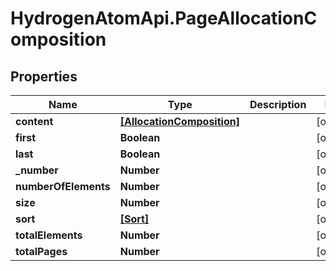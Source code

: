 # HydrogenAtomApi.PageAllocationComposition

## Properties
Name | Type | Description | Notes
------------ | ------------- | ------------- | -------------
**content** | [**[AllocationComposition]**](AllocationComposition.md) |  | [optional] 
**first** | **Boolean** |  | [optional] 
**last** | **Boolean** |  | [optional] 
**_number** | **Number** |  | [optional] 
**numberOfElements** | **Number** |  | [optional] 
**size** | **Number** |  | [optional] 
**sort** | [**[Sort]**](Sort.md) |  | [optional] 
**totalElements** | **Number** |  | [optional] 
**totalPages** | **Number** |  | [optional] 


